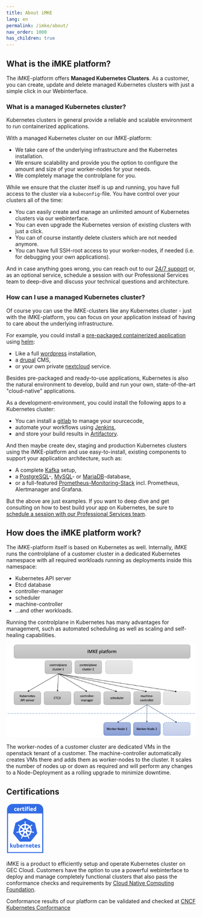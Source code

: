 ```yaml
---
title: About iMKE
lang: en
permalink: /imke/about/
nav_order: 1000
has_children: true
---
```



## What is the iMKE platform?

The iMKE-platform offers **Managed Kubernetes Clusters**. As a customer, you can create, update and delete managed Kubernetes clusters with just a simple click in our Webinterface.

### What is a managed Kubernetes cluster?

Kubernetes clusters in general provide a reliable and scalable environment to run containerized applications.

With a managed Kubernetes cluster on our iMKE-platform:

* We take care of the underlying infrastructure and the Kubernetes installation.
* We ensure scalability and provide you the option to configure the amount and size of your worker-nodes for your needs.
* We completely manage the controlplane for you.

While we ensure that the cluster itself is up and running, you have full access to the cluster via a `kubeconfig`-file. You have control over your clusters all of the time:

* You can easily create and manage an unlimited amount of Kubernetes clusters via our webinterface.
* You can even upgrade the Kubernetes version of existing clusters with just a click.
* You can of course instantly delete clusters which are not needed anymore.
* You can have full SSH-root access to your worker-nodes, if needed (i.e. for debugging your own applications).

And in case anything goes wrong, you can reach out to our [24/7 support](mailto:support@gec.io) or, as an optional service, schedule a session with our Professional Services team to deep-dive and discuss your technical questions and architecture.

### How can I use a managed Kubernetes cluster?

Of course you can use the iMKE-clusters like any Kubernetes cluster - just with the iMKE-platform, you can focus on your application instead of having to care about the underlying infrastructure.

For example, you could install a [pre-packaged containerized application](https://artifacthub.io/) using [helm](https://helm.sh/):

* Like a full [wordpress](https://artifacthub.io/packages/helm/bitnami/wordpress) installation,
* a [drupal](https://artifacthub.io/packages/helm/bitnami/drupal) CMS,
* or your own private [nextcloud](https://artifacthub.io/packages/helm/nextcloud/nextcloud) service.

Besides pre-packaged and ready-to-use applications, Kubernetes is also the natural environment to develop, build and run your own, state-of-the-art "cloud-native" applications.

As a development-environment, you could install the following apps to a Kubernetes cluster:

* You can install a [gitlab](https://artifacthub.io/packages/helm/gitlab/gitlab) to manage your sourcecode,
* automate your workflows using [Jenkins](https://artifacthub.io/packages/helm/jenkinsci/jenkins),
* and store your build results in [Artifactory](https://artifacthub.io/packages/helm/jfrog/artifactory).

And then maybe create dev, staging and production Kubernetes clusters using the iMKE-platform and use easy-to-install, existing components to support your application architecture, such as:

* A complete [Kafka](https://artifacthub.io/packages/helm/bitnami/kafka) setup,
* a [PostgreSQL](https://artifacthub.io/packages/helm/bitnami/postgresql)-, [MySQL](https://artifacthub.io/packages/helm/bitnami/mysql)- or [MariaDB](https://artifacthub.io/packages/helm/bitnami/mariadb)-database,
* or a full-featured [Prometheus-Monitoring-Stack](https://artifacthub.io/packages/helm/prometheus-community/kube-prometheus-stack) incl. Prometheus, Alertmanager and Grafana.

But the above are just examples. If you want to deep dive and get consulting on how to best build your app on Kubernetes, be sure to [schedule a session with our Professional Services team](mailto:support@gec.io).

## How does the iMKE platform work?

The iMKE-platform itself is based on Kubernetes as well. Internally, iMKE runs the controlplane of a customer cluster in a dedicated Kubernetes namespace with all required workloads running as deployments inside this namespace:

* Kubernetes API server
* Etcd database
* controller-manager
* scheduler
* machine-controller
* ...and other workloads.

Running the controlplane in Kubernetes has many advantages for management, such as automated scheduling as well as scaling and self-healing capabilities.

![iMKE platform](imke-platform.png)

The worker-nodes of a customer cluster are dedicated VMs in the openstack tenant of a customer. The machine-controller automatically creates VMs there and adds them as worker-nodes to the cluster. It scales the number of nodes up or down as required and will perform any changes to a Node-Deployment as a rolling upgrade to minimize downtime.

## Certifications

<img src="certified-kubernetes.png" alt="Certified Kubernetes Logo" width="100"/>

iMKE is a product to efficiently setup and operate Kubernetes cluster on GEC Cloud.
Customers have the option to use a powerful webinterface to deploy and manage completely
functional clusters that also pass the conformance checks and requirements by
[Cloud Native Computing Foundation](https://cncf.io/ck).

Conformance results of our platform can be validated and checked at
[CNCF Kubernetes Conformance](https://github.com/cncf/k8s-conformance)
